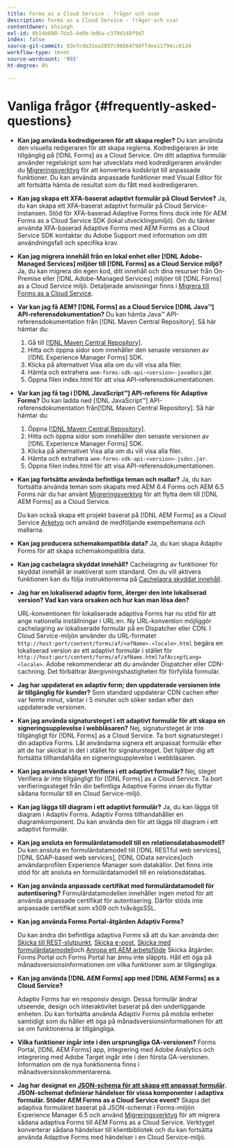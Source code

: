 ```yaml
---
title: Forms as a Cloud Service - frågor och svar
description: Forms as a Cloud Service - frågor och svar
contentOwner: khsingh
exl-id: 0b14b680-7da5-4e0b-bd6a-c379d148f9d7
index: false
source-git-commit: 93e7c4b31ea3037c98b64790ffdee11f94cc6134
workflow-type: tm+mt
source-wordcount: '993'
ht-degree: 0%

---
```


# Vanliga frågor {#frequently-asked-questions}

* **Kan jag använda kodredigeraren för att skapa regler?**
Du kan använda den visuella redigeraren för att skapa reglerna. Kodredigeraren är inte tillgänglig på [!DNL Forms] as a Cloud Service. Om ditt adaptiva formulär använder regelskript som har utvecklats med kodredigeraren använder du [Migreringsverktyg](migrate-to-forms-as-a-cloud-service.md) för att konvertera kodskript till anpassade funktioner. Du kan använda anpassade funktioner med Visual Editor för att fortsätta hämta de resultat som du fått med kodredigeraren.

* **Kan jag skapa ett XFA-baserat adaptivt formulär på Cloud Service?**
Ja, du kan skapa ett XFA-baserat adaptivt formulär på Cloud Service-instansen. Stöd för XFA-baserad Adaptive Forms finns dock inte för AEM Forms as a Cloud Service SDK (lokal utvecklingsmiljö). Om du tänker använda XFA-baserad Adaptive Forms med AEM Forms as a Cloud Service SDK kontaktar du Adobe Support med information om ditt användningsfall och specifika krav.

<!-- * **Can I use an XDP as a Document of Record (DoR) template? Is Forms Designer included in AEM Forms as a Cloud Service license?** 

  Yes, you can use an XDP as a Document of Record template on Cloud Service instances. However, support to use XDP as a Document of Record template is not available for AEM Forms as a Cloud Service SDK (Local development environment). -->

* **Kan jag migrera innehåll från en lokal enhet eller [!DNL Adobe-Managed Services] miljöer till [!DNL Forms] as a Cloud Service miljö?**
Ja, du kan migrera din egen kod, ditt innehåll och dina resurser från On-Premise eller [!DNL Adobe-Managed Services] miljöer till [!DNL Forms] as a Cloud Service miljö. Detaljerade anvisningar finns i [Migrera till Forms as a Cloud Service](migrate-to-forms-as-a-cloud-service.md).

<!-- You can use package manager or Experience Manager UI to [export and import Forms and related assets](import-export-forms-templates.md), use the migration utility to make your existing assets compatible with [!DNL Forms] as a Cloud Service, use the [Best Practices Analyzer](https://experienceleague.adobe.com/docs/experience-manager-cloud-service/moving/cloud-migration/best-practices-analyzer/overview-best-practices-analyzer.html?lang=en#best-practices-analyzer) tool to find the features and APIs that require changes and updated before migration, and use the [Content Transfer Tools](https://docs.adobe.com/content/help/en/experience-manager-cloud-service/moving/home.html) to move your custom code without refactoring it. -->

* **Var kan jag få AEM? [!DNL Forms] as a Cloud Service [!DNL Java™] API-referensdokumentation?**
Du kan hämta Java™ API-referensdokumentation från [!DNL Maven Central Repository]. Så här hämtar du:
   1. Gå till [[!DNL Maven Central Repository]](https://mvnrepository.com/artifact/com.adobe.aem/aem-forms-sdk-api).
   1. Hitta och öppna sidor som innehåller den senaste versionen av [!DNL Experience Manager Forms] SDK.
   1. Klicka på alternativet Visa alla om du vill visa alla filer.
   1. Hämta och extrahera `aem-forms-sdk-api-<version>-javadocs`.jar.
   1. Öppna filen index.html för att visa API-referensdokumentationen.

* **Var kan jag få tag i [!DNL JavaScript™] API-referens för Adaptive Forms?**
Du kan ladda ned [!DNL JavaScript™] API-referensdokumentation från[!DNL  Maven Central Repository]. Så här hämtar du:
   1. Öppna [[!DNL Maven Central Repository]](https://mvnrepository.com/artifact/com.adobe.aem/aem-forms-sdk-api).
   1. Hitta och öppna sidor som innehåller den senaste versionen av [!DNL Experience Manager Forms] SDK.
   1. Klicka på alternativet Visa alla om du vill visa alla filer.
   1. Hämta och extrahera `aem-forms-sdk-api-<version>-jsdoc.jar`.
   1. Öppna filen index.html för att visa API-referensdokumentationen.

* **Kan jag fortsätta använda befintliga teman och mallar?**
Ja, du kan fortsätta använda teman som skapats med AEM 6.4 Forms och AEM 6.5 Forms när du har använt [Migreringsverktyg](migrate-to-forms-as-a-cloud-service.md) för att flytta dem till [!DNL AEM Forms] as a Cloud Service.

   Du kan också skapa ett projekt baserat på [!DNL AEM Forms] as a Cloud Service [Arketyp](setup-local-development-environment.md#forms-cloud-service-local-development-environment) och använd de medföljande exempeltemana och mallarna.

* **Kan jag producera schemakompatibla data?**
Ja, du kan skapa Adaptiv Forms för att skapa schemakompatibla data.

<!-- * **Can I pass custom parameters to the prefill service?**
Custom parameters are planned for an upcoming release. -->

* **Kan jag cachelagra skyddat innehåll?**
Cachelagring av funktioner för skyddat innehåll är inaktiverat som standard. Om du vill aktivera funktionen kan du följa instruktionerna på [Cachelagra skyddat innehåll](https://experienceleague.adobe.com/docs/experience-manager-dispatcher/using/configuring/permissions-cache.html).

* **Jag har en lokaliserad adaptiv form, återger den inte lokaliserad version? Vad kan vara orsaken och hur kan man lösa den?**

   URL-konventionen för lokaliserade adaptiva Forms har nu stöd för att ange nationella inställningar i URL:en. Ny URL-konvention möjliggör cachelagring av lokaliserade formulär på en Dispatcher eller CDN. I Cloud Service-miljön använder du URL-formatet `http://host:port/content/forms/af/<afName>.<locale>.html` begära en lokaliserad version av ett adaptivt formulär i stället för `http://host:port/content/forms/af/afName.html?afAcceptLang=<locale>`. Adobe rekommenderar att du använder Dispatcher eller CDN-cachning. Det förbättrar återgivningshastigheten för förfyllda formulär.

* **Jag har uppdaterat en adaptiv form; den uppdaterade versionen inte är tillgänglig för kunder?**
Som standard uppdaterar CDN cachen efter var femte minut, väntar i 5 minuter och söker sedan efter den uppdaterade versionen.

* **Kan jag använda signatursteget i ett adaptivt formulär för att skapa en signeringsupplevelse i webbläsaren?**
Nej, signatursteget är inte tillgängligt för [!DNL Forms] as a Cloud Service. Ta bort signatursteget i din adaptiva Forms. Låt användarna signera ett anpassat formulär efter att de har skickat in det i stället för signatursteget. Det hjälper dig att fortsätta tillhandahålla en signeringsupplevelse i webbläsaren.

* **Kan jag använda steget Verifiera i ett adaptivt formulär?**
Nej, steget Verifiera är inte tillgängligt för [!DNL Forms] as a Cloud Service. Ta bort verifieringssteget från din befintliga Adaptive Forms innan du flyttar sådana formulär till en Cloud Service-miljö.

* **Kan jag lägga till diagram i ett adaptivt formulär?**
Ja, du kan lägga till diagram i Adaptiv Forms. Adaptiv Forms tillhandahåller en diagramkomponent. Du kan använda den för att lägga till diagram i ett adaptivt formulär.

* **Kan jag ansluta en formulärdatamodell till en relationsdatabasmodell?**
Du kan ansluta en formulärdatamodell till [!DNL RESTful web services], [!DNL SOAP-based web services], [!DNL OData services]och användarprofilen Experience Manager som datakällor. Det finns inte stöd för att ansluta en formulärdatamodell till en relationsdatabas.

* **Kan jag använda anpassade certifikat med formulärdatamodell för autentisering?**
Formulärdatamodellen innehåller ingen metod för att använda anpassade certifikat för autentisering. Därför stöds inte anpassade certifikat som x509 och tvåvägsSSL.

* **Kan jag använda Forms Portal-åtgärden Adaptiv Forms?**

   Du kan ändra din befintliga adaptiva Forms så att du kan använda den [Skicka till REST-slutpunkt](configuring-submit-actions.md#submit-to-rest-endpoint), [Skicka e-post](configuring-submit-actions.md#send-email), [Skicka med formulärdatamodell](configuring-submit-actions.md#submit-using-form-data-model)och [Anropa ett AEM arbetsflöde](configuring-submit-actions.md#invoke-an-aem-workflow) Skicka åtgärder. Forms Portal och Forms Portal har ännu inte släppts. Håll ett öga på månadsversionsinformationen om vilka funktioner som är tillgängliga.

* **Kan jag använda [!DNL AEM Forms] app med [!DNL AEM Forms] as a Cloud Service?**

   Adaptiv Forms har en responsiv design. Dessa formulär ändrar utseende, design och interaktivitet baserat på den underliggande enheten. Du kan fortsätta använda Adaptiv Forms på mobila enheter samtidigt som du håller ett öga på månadsversionsinformationen för att se om funktionerna är tillgängliga.

* **Vilka funktioner ingår inte i den ursprungliga GA-versionen?**
Forms Portal, [!DNL AEM Forms] app, integrering med Adobe Analytics och integrering med Adobe Target ingår inte i den första GA-versionen. Information om de nya funktionerna finns i månadsversionskommentarerna.

* **Jag har designat en [JSON-schema för att skapa ett anpassat formulär](adaptive-form-json-schema-form-model.md). JSON-schemat definierar händelser för vissa komponenter i adaptiva formulär. Stöder AEM Forms as a Cloud Service event?**
Skapa det adaptiva formuläret baserat på JSON-schemat i Forms-miljön Experience Manager 6.5 och använd [Migreringsverktyg](migrate-to-forms-as-a-cloud-service.md) för att migrera sådana adaptiva Forms till AEM Forms as a Cloud Service. Verktyget konverterar sådana händelser till klientbibliotek och du kan fortsätta använda Adaptive Forms med händelser i en Cloud Service-miljö.

<!-- 

* **Is there any AEM Forms as a Cloud Service connector for Microsoft Power Automate?**

  Yes, Adobe provides an Adobe Experience Manager connector to access [Adobe Experience Manager Forms - Communication capabilities](https://experienceleague.adobe.com/docs/experience-manager-cloud-service/content/forms/using-communications/aem-forms-cloud-service-communications-introduction.html) through Microsoft Power Automate. You can create a PDF document that is based on a form design and XML form data or create PostScript (PS), Printer Command Language (PCL), Zebra Printing Language (ZPL) and other Printer Definition Language documents. 

  You can get started with Adobe Experience Manager easily with just a few steps:

  1. Generate the Service credentials: Use Adobe Experience Manager Developer Console to [generate](https://experienceleague.adobe.com/docs/experience-manager-learn/getting-started-with-aem-headless/authentication/service-credentials.html?#generate-service-credentials) the service credentials.  
  
  1. Setup your connection: Add your service credentials to the Adobe Experience Manager Connector. You can get crdential from service credential JSON and copy these credential details to your one-time connection setup:

    * AEM Server
    * Organization ID 
    * Client ID
    * Client Secret
    * Technical Account ID
    * Meta Scopes
    * Private Key - base64 encoded keys are accepted
    * Adobe IMS Host URL

    <br> 
    
    ![Use your Service Credential JSON for credential details](assets/forms-aem-pa-connector-connection.png)

    A sample Service Credential JSON file fields mapped to Adobe Experience Manager connector for Microsoft Power Automate.

    -->


